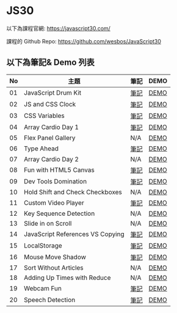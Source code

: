 # JS30
以下為課程官網:
https://javascript30.com/

課程的 Github Repo:
https://github.com/wesbos/JavaScript30

## 以下為筆記& Demo 列表
| No | 主題 | 筆記 | DEMO |
| --- | --- | --- | --- |
| 01 | JavaScript Drum Kit | [筆記](https://github.com/midastung/JS30/tree/main/01%20-%20JavaScript%20Drum%20Kit) | [DEMO](https://midastung.github.io/JS30/01%20-%20JavaScript%20Drum%20Kit/index-Midas.html) |
| 02 | JS and CSS Clock | [筆記](https://github.com/midastung/JS30/tree/main/02%20-%20JS%20and%20CSS%20Clock) | [DEMO](https://midastung.github.io/JS30/02%20-%20JS%20and%20CSS%20Clock/index-Midas.html) |
| 03 | CSS Variables | [筆記](https://github.com/midastung/JS30/tree/master/03%20-%20CSS%20Variables) | [DEMO](https://midastung.github.io/JS30/03%20-%20CSS%20Variables/index-Midas.html) |
| 04 | Array Cardio Day 1 | [筆記](https://github.com/midastung/JavaScript30/tree/master/04%20-%20Array%20Cardio%20Day%201) | [DEMO](https://midastung.github.io/JavaScript30/04%20-%20Array%20Cardio%20Day%201/index-Midas.html) |
| 05 | Flex Panel Gallery | N/A | [DEMO](https://midastung.github.io/JavaScript30/05%20-%20Flex%20Panel%20Gallery/index-Harry.html) |
| 06 | Type Ahead | [筆記](https://github.com/midastung/JavaScript30/tree/master/06%20-%20Type%20Ahead) | [DEMO](https://midastung.github.io/JavaScript30/06%20-%20Type%20Ahead/index-Harry.html) |
| 07 | Array Cardio Day 2 | N/A | [DEMO](https://midastung.github.io/JavaScript30/07%20-%20Array%20Cardio%20Day%202/index-Harry.html) |
| 08 | Fun with HTML5 Canvas | [筆記](https://github.com/midastung/JavaScript30/tree/master/08%20-%20Fun%20with%20HTML5%20Canvas) | [DEMO](https://midastung.github.io/JavaScript30/08%20-%20Fun%20with%20HTML5%20Canvas/index-Harry.html) |
| 09 | Dev Tools Domination | [筆記](https://github.com/midastung/JavaScript30/tree/master/09%20-%20Dev%20Tools%20Domination) |[DEMO](https://a90100.github.io/JavaScript30/09%20-%20Dev%20Tools%20Domination/index-Harry.html)  |
| 10 | Hold Shift and Check Checkboxes | N/A | [DEMO](https://midastung.github.io/JavaScript30/10%20-%20Hold%20Shift%20and%20Check%20Checkboxes/index-Harry.html) |
| 11 | Custom Video Player | [筆記](https://github.com/midastung/JavaScript30/tree/master/11%20-%20Custom%20Video%20Player) | [DEMO](https://midastung.github.io/JavaScript30/11%20-%20Custom%20Video%20Player/index.html) |
| 12 | Key Sequence Detection | N/A | [DEMO](https://midastung.github.io/JavaScript30/12%20-%20Key%20Sequence%20Detection/index-Harry.html) |
| 13 | Slide in on Scroll | N/A | [DEMO](https://midastung.github.io/JavaScript30/13%20-%20Slide%20in%20on%20Scroll/index-Harry.html) |
| 14 | JavaScript References VS Copying | [筆記](https://github.com/midastung/JavaScript30/tree/master/14%20-%20JavaScript%20References%20VS%20Copying) | [DEMO](https://midastung.github.io/JavaScript30/14%20-%20JavaScript%20References%20VS%20Copying/index-Harry.html) |
| 15 | LocalStorage | [筆記](https://github.com/midastung/JavaScript30/tree/master/15%20-%20LocalStorage) | [DEMO](https://a90100.github.io/JavaScript30/15%20-%20LocalStorage/index-Harry.html) |
| 16 | Mouse Move Shadow | [筆記](https://github.com/midastung/JavaScript30/tree/master/16%20-%20Mouse%20Move%20Shadow) | [DEMO](https://midastung.github.io/JavaScript30/16%20-%20Mouse%20Move%20Shadow/index-Harry.html) |
| 17 | Sort Without Articles | N/A | [DEMO](https://midastung.github.io/JavaScript30/17%20-%20Sort%20Without%20Articles/index-Harry.html) |
| 18 | Adding Up Times with Reduce | N/A | [DEMO](https://midastung.github.io/JavaScript30/18%20-%20Adding%20Up%20Times%20with%20Reduce/index-Harry.html) |
| 19 | Webcam Fun | [筆記](https://github.com/midastung/JavaScript30/tree/master/19%20-%20Webcam%20Fun) | [DEMO](https://midastung.github.io/JavaScript30/19%20-%20Webcam%20Fun/index.html) |
| 20 | Speech Detection | [筆記](https://github.com/midastung/JavaScript30/tree/master/20%20-%20Speech%20Detection) | [DEMO](https://midastung.github.io/JavaScript30/20%20-%20Speech%20Detection/index-Harry.html) |

